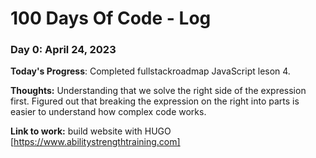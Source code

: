 # 100 Days Of Code - Log

### Day 0: April 24, 2023

**Today's Progress**: Completed fullstackroadmap JavaScript leson 4.

**Thoughts:** Understanding that we solve the right side of the expression first. Figured out that breaking the expression on the right into parts is easier to understand how complex code works.

**Link to work:** build website with HUGO [https://www.abilitystrengthtraining.com]

